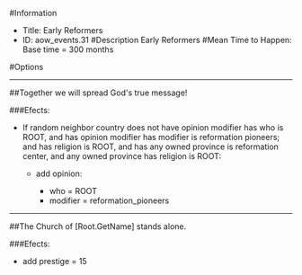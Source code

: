#Information
 - Title: Early Reformers
 - ID: aow_events.31
#Description
Early Reformers
#Mean Time to Happen:
Base time = 300 months

#Options

___
##Together we will spread God's true message!

###Efects:<ul><li>If random neighbor country does not have opinion modifier has who is ROOT, and has opinion modifier has modifier is reformation pioneers; and  has religion is ROOT, and  has any owned province is reformation center, and any owned province has religion is ROOT:</li><ul><li>add opinion:</li><ul><li>who = ROOT</li><li>modifier = reformation_pioneers</li></ul></ul></ul>

___
##The Church of [Root.GetName] stands alone.

###Efects:<ul><li>add prestige = 15</li></ul>

